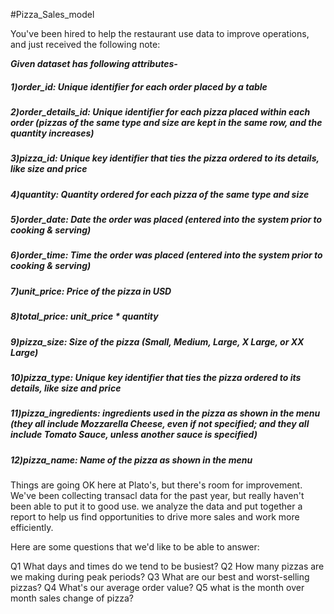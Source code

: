 #Pizza_Sales_model

You've been hired to help the restaurant use data to improve operations, and just received the following note:

***Given dataset has following attributes-***

##### 1)order_id: Unique identifier for each order placed by a table

##### 2)order_details_id: Unique identifier for each pizza placed within each order (pizzas of the same type and size are kept in the same row, and the quantity increases)

##### 3)pizza_id: Unique key identifier that ties the pizza ordered to its details, like size and price

##### 4)quantity: Quantity ordered for each pizza of the same type and size

##### 5)order_date: Date the order was placed (entered into the system prior to cooking & serving)

##### 6)order_time: Time the order was placed (entered into the system prior to cooking & serving)

##### 7)unit_price: Price of the pizza in USD

##### 8)total_price: unit_price * quantity

##### 9)pizza_size: Size of the pizza (Small, Medium, Large, X Large, or XX Large)

##### 10)pizza_type: Unique key identifier that ties the pizza ordered to its details, like size and price

##### 11)pizza_ingredients: ingredients used in the pizza as shown in the menu (they all include Mozzarella Cheese, even if not specified; and they all include Tomato Sauce, unless another sauce is specified)

##### 12)pizza_name: Name of the pizza as shown in the menu


Things are going OK here at Plato's, but there's room for improvement. We've been collecting transacl data for the past year, but really haven't been able to put it to good use. we analyze the data and put together a report to help us find opportunities to drive more sales and work more efficiently.

Here are some questions that we'd like to be able to answer:

Q1 What days and times do we tend to be busiest?
Q2 How many pizzas are we making during peak periods?
Q3 What are our best and worst-selling pizzas?
Q4 What's our average order value?
Q5 what is the month over month sales change of pizza?
